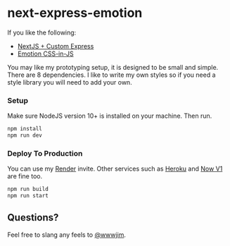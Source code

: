 # next-express-emotion

If you like the following:

- [NextJS + Custom Express](https://github.com/zeit/next.js/)
- [Emotion CSS-in-JS](https://github.com/emotion-js/emotion)

You may like my prototyping setup, it is designed to be small and simple. There are 8 dependencies. I like to write my own styles so if you need a style library you will need to add your own.

### Setup

Make sure NodeJS version 10+ is installed on your machine. Then run.

```sh
npm install
npm run dev
```

### Deploy To Production

You can use my [Render](https://render.com/i/internet-gift-from-jim) invite. Other services such as [Heroku](https://heroku.com) and [Now V1](https://now.sh) are fine too.

```sh
npm run build
npm run start
```

## Questions?

Feel free to slang any feels to [@wwwjim](https://twitter.com/wwwjim).
